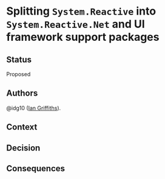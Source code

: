 # Splitting `System.Reactive` into `System.Reactive.Net` and UI framework support packages

## Status

Proposed


## Authors

@idg10 ([Ian Griffiths](https://endjin.com/who-we-are/our-people/ian-griffiths/)).


## Context


## Decision


## Consequences

